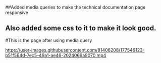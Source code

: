 ##Added media queries to make the technical documentation page responsive
## Also added some css to it to make it look good.

#This is  the page after using media query

https://user-images.githubusercontent.com/81406208/177546123-b51f564d-7ec5-49a1-ae46-2024069a9070.mp4


